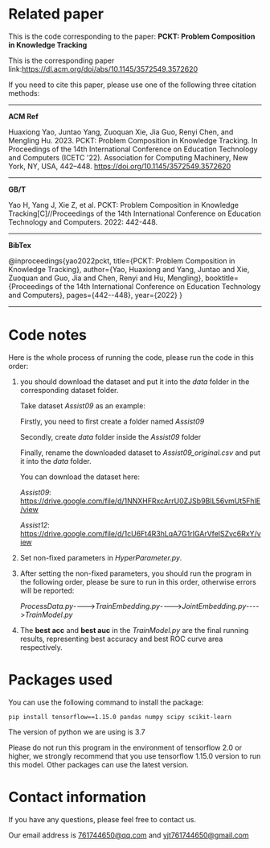 # Related paper

This is the code corresponding to the paper: **PCKT: Problem Composition in Knowledge Tracking**

This is the corresponding paper link:https://dl.acm.org/doi/abs/10.1145/3572549.3572620

If you need to cite this paper, please use one of the following three citation methods:

---

**ACM Ref**

Huaxiong Yao, Juntao Yang, Zuoquan Xie, Jia Guo, Renyi Chen, and Mengling Hu. 2023. PCKT: Problem Composition in Knowledge Tracking. In Proceedings of the 14th International Conference on Education Technology and Computers (ICETC '22). Association for Computing Machinery, New York, NY, USA, 442–448. https://doi.org/10.1145/3572549.3572620

---

**GB/T**

Yao H, Yang J, Xie Z, et al. PCKT: Problem Composition in Knowledge Tracking[C]//Proceedings of the 14th International Conference on Education Technology and Computers. 2022: 442-448.

---

**BibTex**

@inproceedings{yao2022pckt,
  title={PCKT: Problem Composition in Knowledge Tracking},
  author={Yao, Huaxiong and Yang, Juntao and Xie, Zuoquan and Guo, Jia and Chen, Renyi and Hu, Mengling},
  booktitle={Proceedings of the 14th International Conference on Education Technology and Computers},
  pages={442--448},
  year={2022}
}

---

# Code notes

Here is the whole process of running the code, please run the code in this order:

1. you should download the dataset and put it into the *data* folder in the corresponding dataset folder. 

   Take dataset *Assist09* as an example:

   Firstly, you need to first create a folder named *Assist09*

   Secondly, create *data* folder inside the *Assist09* folder

   Finally, rename the downloaded dataset to *Assist09_original.csv* and put it into the *data* folder.

   You can download the dataset here:

   *Assist09*: https://drive.google.com/file/d/1NNXHFRxcArrU0ZJSb9BIL56vmUt5FhlE/view

   *Assist12*: https://drive.google.com/file/d/1cU6Ft4R3hLqA7G1rIGArVfelSZvc6RxY/view

2. Set non-fixed parameters in *HyperParameter.py*.

3. After setting the non-fixed parameters, you should run the program in the following order, please be sure to run in this order, otherwise errors will be reported: 

   *ProcessData.py*---->*TrainEmbedding.py*---->*JointEmbedding.py*---->*TrainModel.py*

4. The **best acc** and **best auc** in the *TrainModel.py* are the final running results, representing best accuracy and best ROC curve area respectively.

# Packages used

  You can use the following command to install the package:

   ```shell
pip install tensorflow==1.15.0 pandas numpy scipy scikit-learn
   ```

   The version of python we are using is 3.7

   Please do not run this program in the environment of tensorflow 2.0 or higher, we strongly recommend that you use tensorflow 1.15.0 version to run this model. Other packages can use the latest version.

# Contact information

If you have any questions, please feel free to contact us.

Our email address is 761744650@qq.com and yjt761744650@gmail.com

